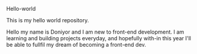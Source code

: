 Hello-world

This is my hello world repository.

Hello my name is Doniyor and I am new to front-end development. I am learning and building projects everyday, and hopefully with-in this year I'll be able to fullfil my dream of becoming a front-end dev.
